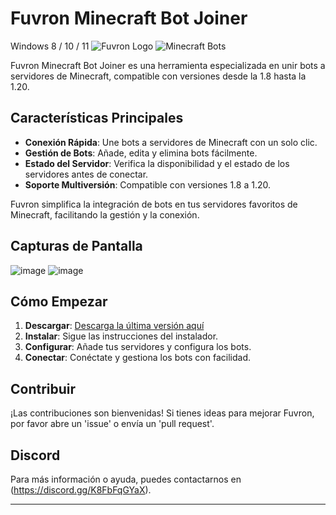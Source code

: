 # Fuvron Minecraft Bot Joiner
 Windows 8 / 10 / 11
![Fuvron Logo](https://fuvron-main.web.app/img/logo3d.png)
![Minecraft Bots](https://fuvron-main.web.app/img/joinerbig.png)

Fuvron Minecraft Bot Joiner es una herramienta especializada en unir bots a servidores de Minecraft, compatible con versiones desde la 1.8 hasta la 1.20.

## Características Principales

- **Conexión Rápida**: Une bots a servidores de Minecraft con un solo clic.
- **Gestión de Bots**: Añade, edita y elimina bots fácilmente.
- **Estado del Servidor**: Verifica la disponibilidad y el estado de los servidores antes de conectar.
- **Soporte Multiversión**: Compatible con versiones 1.8 a 1.20.

Fuvron simplifica la integración de bots en tus servidores favoritos de Minecraft, facilitando la gestión y la conexión.

## Capturas de Pantalla

![image](https://fuvron-main.web.app/img/fuvron_joiner.png)
![image](https://fuvron-main.web.app/img/fuvron_joiner2.png)

## Cómo Empezar

1. **Descargar**: [Descarga la última versión aquí](https://fuvron-main.web.app/)
2. **Instalar**: Sigue las instrucciones del instalador.
3. **Configurar**: Añade tus servidores y configura los bots.
4. **Conectar**: Conéctate y gestiona los bots con facilidad.

## Contribuir

¡Las contribuciones son bienvenidas! Si tienes ideas para mejorar Fuvron, por favor abre un 'issue' o envía un 'pull request'.

## Discord

Para más información o ayuda, puedes contactarnos en (https://discord.gg/K8FbFqGYaX).

---

